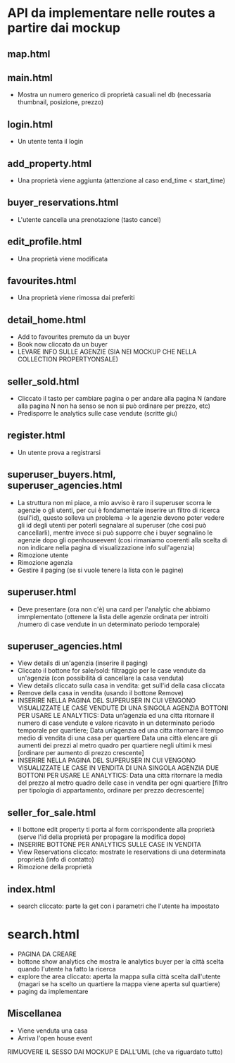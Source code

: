 # API da implementare nelle routes a partire dai mockup

## map.html

## main.html

- Mostra un numero generico di proprietà casuali nel db (necessaria thumbnail, posizione, prezzo)

## login.html

- Un utente tenta il login

## add_property.html

- Una proprietà viene aggiunta (attenzione al caso end_time < start_time)

## buyer_reservations.html

- L'utente cancella una prenotazione (tasto cancel)

## edit_profile.html

- Una proprietà viene modificata

## favourites.html

- Una proprietà viene rimossa dai preferiti

## detail_home.html

- Add to favourites premuto da un buyer
- Book now cliccato da un buyer
- LEVARE INFO SULLE AGENZIE (SIA NEI MOCKUP CHE NELLA COLLECTION PROPERTYONSALE)

## seller_sold.html

- Cliccato il tasto per cambiare pagina o per andare alla pagina N (andare alla pagina N non ha senso se non si può ordinare per prezzo, etc)
- Predisporre le analytics sulle case vendute (scritte giu)


## register.html

- Un utente prova a registrarsi 

## superuser_buyers.html, superuser_agencies.html

- La struttura non mi piace, a mio avviso è raro il superuser scorra le agenzie o gli utenti, per cui è fondamentale inserire un filtro di ricerca (sull'id), questo solleva un problema -> le agenzie devono poter vedere gli id degli utenti per poterli segnalare al superuser (che cosi può cancellarli), mentre invece si può supporre che i buyer segnalino le agenzie dopo gli openhouseevent (cosi rimaniamo coerenti alla scelta di non indicare nella pagina di visualizzazione info sull'agenzia)
- Rimozione utente
- Rimozione agenzia
- Gestire il paging (se si vuole tenere la lista con le pagine)

## superuser.html

- Deve presentare (ora non c'è) una card per l'analytic che abbiamo immplementato (ottenere la lista delle agenzie ordinata per introiti /numero di case vendute in un determinato periodo temporale)

## superuser_agencies.html

- View details di un'agenzia (inserire il paging)
- Cliccato il bottone for sale/sold: filtraggio per le case vendute da un'agenzia (con possibilità di cancellare la casa venduta)
- View details cliccato sulla casa in vendita: get sull'id della casa cliccata
- Remove della casa in vendita (usando il bottone Remove)
- INSERIRE NELLA PAGINA DEL SUPERUSER IN CUI VENGONO VISUALIZZATE LE CASE VENDUTE DI UNA SINGOLA AGENZIA BOTTONI PER USARE LE ANALYTICS:
    Data un’agenzia ed una citta ritornare il numero di case vendute e valore ricavato in un determinato periodo temporale  per quartiere;
    Data un’agenzia ed una citta ritornare il tempo medio di vendita di una casa per quartiere
    Data una città elencare gli aumenti dei prezzi al metro quadro per quartiere negli ultimi k mesi    [ordinare per aumento di prezzo crescente]
- INSERIRE NELLA PAGINA DEL SUPERUSER IN CUI VENGONO VISUALIZZATE LE CASE IN VENDITA DI UNA SINGOLA AGENZIA DUE BOTTONI PER USARE LE ANALYTICS:
    Data una città ritornare la media del prezzo al metro quadro delle case in vendita per ogni quartiere [filtro per tipologia di appartamento, ordinare per prezzo decrescente]

## seller_for_sale.html

- Il bottone edit property ti porta al form corrispondente alla proprietà (serve l'id della proprietà per propagare la modifica dopo)
- INSERIRE BOTTONE PER ANALYTICS SULLE CASE IN VENDITA
- View Reservations cliccato: mostrate le reservations di una determinata proprietà (info di contatto)
- Rimozione della proprietà

## index.html

- search cliccato: parte la get con i parametri che l'utente ha impostato

# search.html

- PAGINA DA CREARE
- bottone show analytics che mostra le analytics buyer per la città scelta quando l'utente ha fatto la ricerca
- explore the area cliccato: aperta la mappa sulla città scelta dall'utente (magari se ha scelto un quartiere la mappa viene aperta sul quartiere)
- paging da implementare

## Miscellanea

- Viene venduta una casa
- Arriva l'open house event

RIMUOVERE IL SESSO DAI MOCKUP E DALL'UML (che va riguardato tutto)